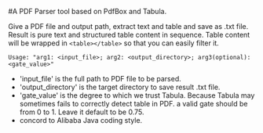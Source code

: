 #A PDF Parser tool based on PdfBox and Tabula.

Give a PDF file and output path, extract text and table and save as .txt file.
Result is pure text and structured table content in sequence. Table content will be 
wrapped in ```<table></table>``` so that you can easily filter it.
```
Usage: "arg1: <input_file>; arg2: <output_directory>; arg3(optional): <gate_value>"
```
- 'input_file' is the full path to PDF file to be parsed.
- 'output_directory' is the target directory to save result .txt file.
- 'gate_value' is the degree to which we trust Tabula. Because Tabula may sometimes
fails to correctly detect table in PDF. a valid gate should be from 0 to 1. Leave it
default to be 0.75.
- concord to Alibaba Java coding style.
